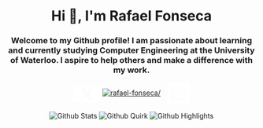 <h1 align="center">Hi 👋, I'm Rafael Fonseca</h1>
<h3 align="center">Welcome to my Github profile! I am passionate about learning and currently studying Computer Engineering at the University of Waterloo. I aspire to help others and make a difference with my work.</h3>

<div align="center">

<a href="https://x.com/rafaelf0nseca" target="blank"><img align="center" src="./x.png" alt="rafael-fonseca/" height="35" width="55"  /></a>
<a href="https://www.linkedin.com/in/raf-fonseca/" target="blank"><img  style="margin-right: 10px; margin-bottom: 5px;" align="center" src="https://raw.githubusercontent.com/rahuldkjain/github-profile-readme-generator/master/src/images/icons/Social/linked-in-alt.svg" alt="rafael-fonseca/" height="30" width="40" /></a>
<a href="mailto:rsilvano@uwaterloo.ca" target="blank"><img style="" align="center" src="./mail.png" alt="rafael-fonseca/" height="45" width="45" /></a>

</div>

<div align="center">
  
![Github Stats](https://greptile-stats.vercel.app/api/widget/raf-fonseca/private-stats)
![Github Quirk](https://greptile-stats.vercel.app/api/widget/raf-fonseca/quirk)
![Github Highlights](https://greptile-stats.vercel.app/api/widget/raf-fonseca/highlights)

</div>
